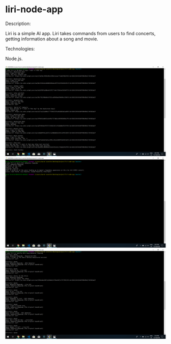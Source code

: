 # liri-node-app

Description:

Liri is a simple AI app. Liri takes commands from users to find concerts, getting information about a song and movie.

Technologies:

Node.js.



![](images/do-what-it-says.png)
![](images/movie-bohemian-rhapsody.png)
![](images/song-bohemian-rhapsody.png)
